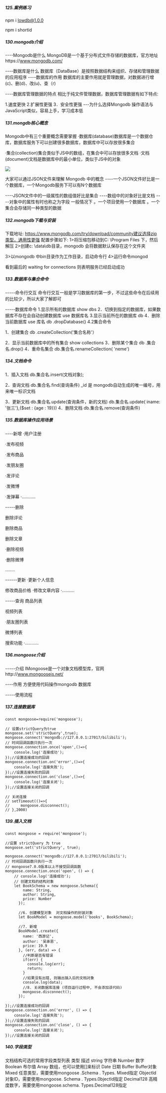 ##### 125.案例练习

npm i lowdb@1.0.0

npm i shortid

##### 130.mongodb介绍

----Mongodb是什么
MongoDB是一个基于分布式文件存储的数据库，官方地址https://www.mongodb.com/

----数据库是什么
数据库（DataBase）是按照数据结构来组织、存储和管理数据的应用程序
----数据库的作用
数据库的主要作用就是管理数据，对数据进行增(c)、删(d)、改(u)、查（r)

----数据库管理数据的特点
相比于纯文件管理数据，数据库管理数据有如下特点:

1.速度更快
2.扩展性更强
3．安全性更强
---为什么选择Mongodb
操作语法与JavaScript类似，容易上手，学习成本低

##### 131.mongdb核心概念

Mongodb中有三个重要概念需要掌握
·数据库(database)数据库是一个数据仓库，数据库服务下可以创建很多数据库，数据库中可以存放很多集合

·集合(collection)集合类似于JS中的数组，在集合中可以存放很多文档
·文档(document)文档是数据库中的最小单位，类似于JS中的对象

![](assets/mongodb.png)

大家可以通过JSON文件来理解 Mongodb 中的概念
----一个JSON文件好比是一个数据库，一个Mongodb服务下可以有N个数据库

----JSON文件中的一级属性的数组值好比是集合
----数组中的对象好比是文档
----对象中的属性有时也称之为字段
一般情况下
。一个项目使用一个数据库
。一个集合会存储同一种类型的数据

##### 132.mongodb下载与安装

下载地址: https://www.mongodb.com/try/download/community建议选择zip类型，通用性更强
配置步骤如下:
1>将压缩包移动到C: \Program Files 下，然后解压
2>创建c: \data\db目录，mongodb 会将数据默认保存在这个文件夹

3>以mongodb 中bin目录作为工作目录，启动命令行
4>运行命令mongod

看到最后的 waiting for connections 则表明服务已经启动成功

##### 133.数据库与集合命令

-----命令行交互
命令行交互一般是学习数据库的第一步，不过这些命令在后续用的比较少，所以大家了解即可

-----数据库命令
1.显示所有的数据库
show dbs
2．切换到指定的数据库，如果数据库不存在会自动创建数据库
use 数据库名
3.显示当前所在的数据库
db
4．删除当前数据库
use 库名
db .dropDatabase()
4.2集合命令

1．创建集合
db .createCollection('集合名称'）

2．显示当前数据库中的所有集合
show collections
3．删除某个集合
db .集合名.drop()
4．重命名集合
db.集合名.renameCollection( 'neme')

##### 134.文档命令

1．插入文档
db.集合名.insert(文档对象);

2．查询文档
db.集合名.find(查询条件)
_id 是 mongodb自动生成的唯一编号，用来唯一标识文档

3．更新文档
db.集合名.update(查询条件，新的文档)
db.集合名.update( iname: '张三'},{$set : {age : 19}})
4．删除文档
db.集合名.remove(查询条件)

##### 135.数据库操作应用场景

----新增
·用户注册

·发布视频

·发布商品

·发朋友圈

·发评论

·发微博

·发弹幕
·...........

-----删除

删除评论

删除商品

删除文章

·删除视频

·删除微博

........

------更新
·更新个人信息

修改商品价格
·修改文章内容
·..........

-----查询
商品列表

视频列表

·朋友圈列表

微博列表

搜索功能
·...........

##### 136.mongoose介绍

-----介绍
IMongoose是一个对象文档模型库，官网http://www.mongoosejs.net/

----作用
方便使用代码操作mongodb 数据库

-----使用流程

##### 137.连接数据库

```
const mongoose=require('mongoose');

// 设置strictQuery为true
mongoose.set('strictQuery',true);
mongoose.connect('mongodb://127.0.0.1:27017/bilibili');
// 时间回调函数只执行一次
mongoose.connection.once('open',()=>{
    console.log('连接成功');
});//设置连接成功的回调
mongoose.connection.on('error',()=>{
    console.log('连接失败');
});//设置连接失败的回调
mongoose.connection.on('close',()=>{
    console.log('连接关闭');
});//设置连接关闭的回调

// 关闭连接
// setTimeout(()=>{
//     mongoose.disconnect();
// },2000)
```

##### 139.插入文档

```
const mongoose = require('mongoose');

//设置 strictQuery 为 true
mongoose.set('strictQuery', true);

mongoose.connect('mongodb://127.0.0.1:27017/bilibili');
// 时间回调函数只执行一次
// mongoose7.0.0版本以上不接受回调函数
mongoose.connection.once('open', () => {
    // console.log('连接成功');
    // 创建文档的结构对象
    let BookSchema = new mongoose.Schema({
        name: String,
        author: String,
        price: Number
      });
    
      //6. 创建模型对象  对文档操作的封装对象
      let BookModel = mongoose.model('books', BookSchema);
    
      //7. 新增
      BookModel.create({
        name: '西游记',
        author: '吴承恩',
        price: 19.9
      }, (err, data) => {
        //判断是否有错误
        if(err) {
          console.log(err);
          return;
        }
        //如果没有出错, 则输出插入后的文档对象
        console.log(data);
        //8. 关闭数据库连接 (项目运行过程中, 不会添加该代码)
        mongoose.disconnect();
      });

});//设置连接成功的回调
mongoose.connection.on('error', () => {
    console.log('连接失败');
});//设置连接失败的回调
mongoose.connection.on('close', () => {
    console.log('连接关闭');
});//设置连接关闭的回调
```

##### 140.字段类型

文档结构可选的常用字段类型列表
类型							描述
string						字符串
Number					数字
Boolean						布尔值
Array					数组，也可以使用[]来标识
Date						日期
Buffer						Buffer对象
Mixed			任意类型，需要使用mongoose .Schema . Types. Mixed指定
Objectld		对象ID，需要使用mongoose. Schema . Types.0bjectId指定
Decimal128		高精度数字，需要使用mongoose.schema. Types.Decimal128指定